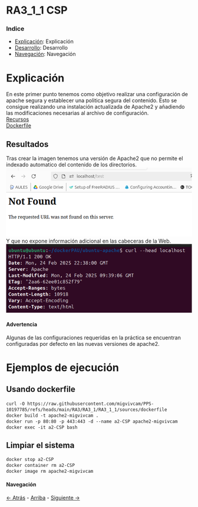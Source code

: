 # RA3_1_1 CSP

### Indice

* [Explicación](#Explicación): Explicación
* [Desarrollo](#Ejemplos-de-ejecución): Desarrollo
* [Navegación](#Navegación): Navegación
  
# Explicación

En este primer punto tenemos como objetivo realizar una configuración de apache segura y establecer una politica segura del contenido.
Esto se consigue realizando una instalación actualizada de Apache2 y añadiendo las modificaciones necesarias al archivo de configuración.  
[Recursos](./sources)  
[Dockerfile](./sources/dockerfile)  

## Resultados
Tras crear la imagen tenemos una versión de Apache2 que no permite el indexado automatico del contenido de los directorios.  
![IMG](./assets/autoindex.png)  
Y que no expone información adicional en las cabeceras de la Web.  
![IMG](./assets/head.png)  
  
#### Advertencia
Algunas de las configuraciones requeridas en la práctica se encuentran configuradas por defecto en las nuevas versiones de apache2.

# Ejemplos de ejecución

## Usando dockerfile
```
curl -O https://raw.githubusercontent.com/migvivcam/PPS-10197785/refs/heads/main/RA3/RA3_1/RA3_1_1/sources/dockerfile
docker build -t apache2-migvivcam .
docker run -p 80:80 -p 443:443 -d --name a2-CSP apache2-migvivcam
docker exec -it a2-CSP bash
```
## Limpiar el sistema
```
docker stop a2-CSP
docker container rm a2-CSP
docker image rm apache2-migvivcam
```

#### Navegación
[<- Atrás](../)  -  [Arriba](#RA3_1_1-CSP)  -  [Siguiente ->](../RA3_1_2)